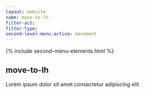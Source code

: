 ```yaml
---
layout: website
name: move-to-lh 
filter-act: 
filter-type: 
second-level-menu-active: movement
---
```


{% include second-menu-elements.html %}

<main class="page-content">
  <div class="text-container">
    <h2>move-to-lh</h2>
    <p>Lorem ipsum dolor sit amet consectetur adipiscing elit</p>
  </div>
</main>
